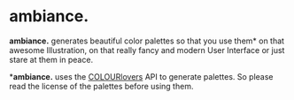 # ambiance.

**ambiance.** generates beautiful color palettes so that you use them* on that awesome Illustration, on that really fancy and modern User Interface or just stare at them in peace.

***ambiance.** uses the [COLOURlovers](http://www.colourlovers.com/) API to generate palettes. So please read the license of the palettes before using them.